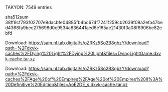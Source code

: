 TAKYON: 7549 entries

sha512sum 38ff9cf793f02707e9dacbfe04885fb4bc674f7241f259cb2639f09a2efa47bed4368fa9bec275698d0c9534a636441aed6e165ae21430f3a08f6906be82ebfd


 Download: https://sam.nl.tab.digital/s/oZRKz5So2B8gbzY/download?path=%2Fdxvk-caches%2FDying%20Light%2FDying%20Light&files=DyingLightGame.dxvk-cache.tar.xz



 Download: https://sam.nl.tab.digital/s/oZRKz5So2B8gbzY/download?path=%2Fdxvk-caches%2FAge%20of%20Empires%2FAge%20of%20Empires%20II%3A%20Definitive%20Edition&files=AoE2DE_s.dxvk-cache.tar.xz
